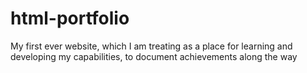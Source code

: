 # html-portfolio
My first ever website, which I am treating as a place for learning and developing my capabilities, to document achievements along the way
